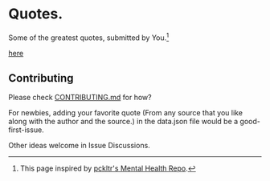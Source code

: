 # Quotes.
Some of the greatest quotes, submitted by You.[^1]

[here](https://jayshukla8.github.io/Quotes/)

## Contributing
Please check [CONTRIBUTING.md](https://github.com/JayShukla8/Quotes/blob/main/CONTRIBUTING.md) for how?

For newbies, adding your favorite quote (From any source that you like along with the author and the source.) in the data.json file would be a good-first-issue. 

Other ideas welcome in Issue Discussions.


[^1]: This page inspired by [pckltr's Mental Health Repo](https://github.com/pckltr/mental-health).


